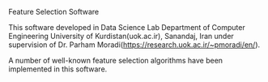 Feature Selection Software

This software developed in Data Science Lab Department of Computer Engineering University of Kurdistan(uok.ac.ir), Sanandaj, Iran under supervision of Dr. Parham Moradi(https://research.uok.ac.ir/~pmoradi/en/).

A number of well-known feature selection algorithms have been implemented in this software.

